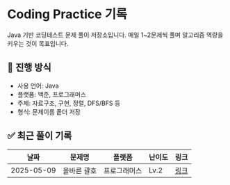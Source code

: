 # Coding Practice 기록

Java 기반 코딩테스트 문제 풀이 저장소입니다.
매일 1~2문제씩 풀며 알고리즘 역량을 키우는 것이 목표입니다.

## 📅 진행 방식
- 사용 언어: Java
- 플랫폼: 백준, 프로그래머스
- 주제: 자료구조, 구현, 정렬, DFS/BFS 등
- 형식: 문제이름 퐅더 저장


## ✅ 최근 풀이 기록
| 날짜       | 문제명                            | 플랫폼     | 난이도 | 링크 |
|------------|-----------------------------------|------------|--------|------|
| 2025-05-09 | 올바른 괄호     | 프로그래머스 | Lv.2   | [링크](https://school.programmers.co.kr/learn/courses/30/lessons/12909) |
